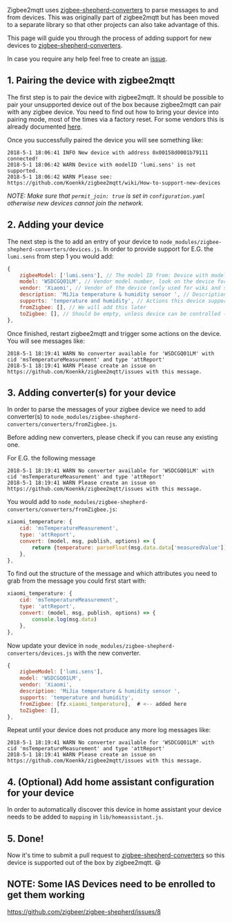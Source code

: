 Zigbee2mqtt uses [zigbee-shepherd-converters](https://github.com/Koenkk/zigbee-shepherd-converters) to parse messages to and from devices. This was originally part of zigbee2mqtt but has been moved to a separate library so that other projects can also take advantage of this.

This page will guide you through the process of adding support for new devices to [zigbee-shepherd-converters](https://github.com/Koenkk/zigbee-shepherd-converters).

In case you require any help feel free to create an [issue](https://github.com/Koenkk/zigbee2mqtt/issues).

## 1. Pairing the device with zigbee2mqtt
The first step is to pair the device with zigbee2mqtt. It should be possible to pair your unsupported device out of the box because zigbee2mqtt can pair with any zigbee device. You need to find out how to bring your device into pairing mode, most of the times via a factory reset. For some vendors this is already documented [here](https://github.com/Koenkk/zigbee2mqtt/wiki/Pairing-devices).

Once you successfully paired the device you will see something like:
```
2018-5-1 18:06:41 INFO New device with address 0x00158d0001b79111 connected!
2018-5-1 18:06:42 WARN Device with modelID 'lumi.sens' is not supported.
2018-5-1 18:06:42 WARN Please see: https://github.com/Koenkk/zigbee2mqtt/wiki/How-to-support-new-devices
```

*NOTE: Make sure that `permit_join: true` is set in `configuration.yaml` otherwise new devices cannot join the network.*

## 2. Adding your device
The next step is the to add an entry of your device to `node_modules/zigbee-shepherd-converters/devices.js`. In order to provide support for E.G. the `lumi.sens` from step 1 you would add:
```js
{ 
    zigbeeModel: ['lumi.sens'], // The model ID from: Device with modelID 'lumi.sens' is not supported.
    model: 'WSDCGQ01LM', // Vendor model number, look on the device for a model number
    vendor: 'Xiaomi', // Vendor of the device (only used for wiki and startup logging)
    description: 'MiJia temperature & humidity sensor ', // Description of the device, copy from vendor site. (only used for wiki and startup logging)
    supports: 'temperature and humidity', // Actions this device supports (only used for wiki)
    fromZigbee: [], // We will add this later
    toZigbee: [], // Should be empty, unless device can be controlled (e.g. lights, switches).
},
```

Once finished, restart zigbee2mqtt and trigger some actions on the device. You will see messages like:
```
2018-5-1 18:19:41 WARN No converter available for 'WSDCGQ01LM' with cid 'msTemperatureMeasurement' and type 'attReport'
2018-5-1 18:19:41 WARN Please create an issue on https://github.com/Koenkk/zigbee2mqtt/issues with this message.
```

## 3. Adding converter(s) for your device
In order to parse the messages of your zigbee device we need to add converter(s) to `node_modules/zigbee-shepherd-converters/converters/fromZigbee.js`.

Before adding new converters, please check if you can reuse any existing one.

For E.G. the following message
```
2018-5-1 18:19:41 WARN No converter available for 'WSDCGQ01LM' with cid 'msTemperatureMeasurement' and type 'attReport'
2018-5-1 18:19:41 WARN Please create an issue on https://github.com/Koenkk/zigbee2mqtt/issues with this message.
```

You would add to `node_modules/zigbee-shepherd-converters/converters/fromZigbee.js`:
```js
xiaomi_temperature: {
    cid: 'msTemperatureMeasurement',
    type: 'attReport',
    convert: (model, msg, publish, options) => {
        return {temperature: parseFloat(msg.data.data['measuredValue']) / 100.0};
    },
},
```

To find out the structure of the message and which attributes you need to grab from the message you could first start with:
```js
xiaomi_temperature: {
    cid: 'msTemperatureMeasurement',
    type: 'attReport',
    convert: (model, msg, publish, options) => {
        console.log(msg.data)
    },
},
```

Now update your device in `node_modules/zigbee-shepherd-converters/devices.js` with the new converter.
```js
{ 
    zigbeeModel: ['lumi.sens'],
    model: 'WSDCGQ01LM',
    vendor: 'Xiaomi',
    description: 'MiJia temperature & humidity sensor ',
    supports: 'temperature and humidity',
    fromZigbee: [fz.xiaomi_temperature],  # <-- added here
    toZigbee: [],
},
```

Repeat until your device does not produce any more log messages like:
```
2018-5-1 18:19:41 WARN No converter available for 'WSDCGQ01LM' with cid 'msTemperatureMeasurement' and type 'attReport'
2018-5-1 18:19:41 WARN Please create an issue on https://github.com/Koenkk/zigbee2mqtt/issues with this message.
```

## 4. (Optional) Add home assistant configuration for your device
In order to automatically discover this device in home assistant your device needs to be added to `mapping` in `lib/homeassistant.js`.

## 5. Done!
Now it's time to submit a pull request to [zigbee-shepherd-converters](https://github.com/Koenkk/zigbee-shepherd-converters) so this device is supported out of the box by zigbee2mqtt. :smiley:

## NOTE: Some IAS Devices need to be enrolled to get them working
https://github.com/zigbeer/zigbee-shepherd/issues/8
